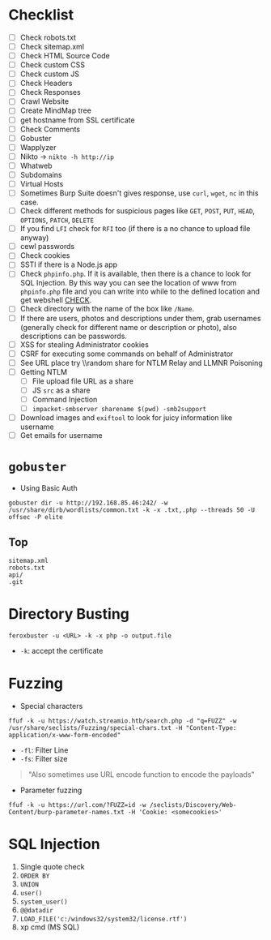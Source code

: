 
# Checklist
- [ ] Check robots.txt
- [ ] Check sitemap.xml
- [ ] Check HTML Source Code
- [ ] Check custom CSS
- [ ] Check custom JS
- [ ] Check Headers
- [ ] Check Responses
- [ ] Crawl Website
- [ ] Create MindMap tree
- [ ] get hostname from SSL certificate
- [ ] Check Comments 
- [ ] Gobuster
- [ ] Wapplyzer
- [ ] Nikto -> `nikto -h http://ip`
- [ ] Whatweb
- [ ] Subdomains
- [ ] Virtual Hosts
- [ ] Sometimes Burp Suite doesn't gives response, use `curl`, `wget`, `nc` in this case.
- [ ] Check different methods for suspicious pages like `GET`, `POST`, `PUT`, `HEAD`, `OPTIONS`, `PATCH`, `DELETE`
- [ ] If you find `LFI` check for `RFI` too (if there is a no chance to upload file anyway)
- [ ] cewl passwords
- [ ] Check cookies
- [ ] SSTI if there is a Node.js app
- [ ] Check `phpinfo.php`. If it is available, then there is a chance to look for SQL Injection. By this way you can see the location of www from `phpinfo.php` file and you can write into while to the defined location and get webshell [CHECK](https://github.com/m3t3kh4n/OSCP/blob/main/SQL%20Injection.md#into-outfile-method-payloadallthethings).
- [ ] Check directory with the name of the box like `/Name`.
- [ ] If there are users, photos and descriptions under them, grab usernames (generally check for different name or description or photo), also descriptions can be passwords.
- [ ] XSS for stealing Administrator cookies
- [ ] CSRF for executing some commands on behalf of Administrator
- [ ] See URL place try \\<your-ip>\random share for NTLM Relay and LLMNR Poisoning
- [ ] Getting NTLM
  - [ ] File upload file URL as a share
  - [ ] JS `src` as a share
  - [ ] Command Injection
  - [ ] `impacket-smbserver sharename $(pwd) -smb2support`
- [ ] Download images and `exiftool` to look for juicy information like username
- [ ] Get emails for username

# `gobuster`
- Using Basic Auth
```
gobuster dir -u http://192.168.85.46:242/ -w /usr/share/dirb/wordlists/common.txt -k -x .txt,.php --threads 50 -U offsec -P elite
```

## Top

```
sitemap.xml
robots.txt
api/
.git
```

# Directory Busting
```
feroxbuster -u <URL> -k -x php -o output.file
```
- `-k`: accept the certificate

# Fuzzing
- Special characters
```
ffuf -k -u https://watch.streamio.htb/search.php -d "q=FUZZ" -w /usr/share/seclists/Fuzzing/special-chars.txt -H "Content-Type: application/x-www-form-encoded"
```
- `-fl`: Filter Line
- `-fs`: Filter size
> "Also sometimes use URL encode function to encode the payloads"
- Parameter fuzzing
```
ffuf -k -u https://url.com/?FUZZ=id -w /seclists/Discovery/Web-Content/burp-parameter-names.txt -H 'Cookie: <somecookies>'
```


# SQL Injection
1. Single quote check
2. `ORDER BY`
3. `UNION`
4. `user()`
5. `system_user()`
6. `@@datadir`
7. `LOAD_FILE('c:/windows32/system32/license.rtf')`
8. xp cmd (MS SQL)

